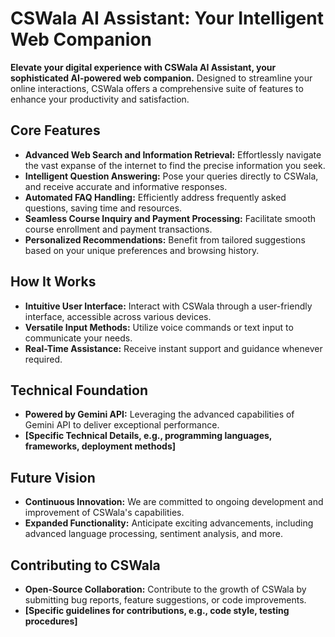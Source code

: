 # CSWala AI Assistant: Your Intelligent Web Companion

**Elevate your digital experience with CSWala AI Assistant, your sophisticated AI-powered web companion.** Designed to streamline your online interactions, CSWala offers a comprehensive suite of features to enhance your productivity and satisfaction.

## Core Features

* **Advanced Web Search and Information Retrieval:**
  Effortlessly navigate the vast expanse of the internet to find the precise information you seek.
* **Intelligent Question Answering:**
  Pose your queries directly to CSWala, and receive accurate and informative responses.
* **Automated FAQ Handling:**
  Efficiently address frequently asked questions, saving time and resources.
* **Seamless Course Inquiry and Payment Processing:**
  Facilitate smooth course enrollment and payment transactions.
* **Personalized Recommendations:**
  Benefit from tailored suggestions based on your unique preferences and browsing history.

## How It Works

* **Intuitive User Interface:**
  Interact with CSWala through a user-friendly interface, accessible across various devices.
* **Versatile Input Methods:**
  Utilize voice commands or text input to communicate your needs.
* **Real-Time Assistance:**
  Receive instant support and guidance whenever required.

## Technical Foundation

* **Powered by Gemini API:**
  Leveraging the advanced capabilities of Gemini API to deliver exceptional performance.
* **[Specific Technical Details, e.g., programming languages, frameworks, deployment methods]**

## Future Vision

* **Continuous Innovation:**
  We are committed to ongoing development and improvement of CSWala's capabilities.
* **Expanded Functionality:**
  Anticipate exciting advancements, including advanced language processing, sentiment analysis, and more.

## Contributing to CSWala

* **Open-Source Collaboration:**
  Contribute to the growth of CSWala by submitting bug reports, feature suggestions, or code improvements.
* **[Specific guidelines for contributions, e.g., code style, testing procedures]**
